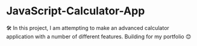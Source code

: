 # JavaScript-Calculator-App

🛠 In this project, I am attempting to make an advanced calculator application with a number of different features. Building for my portfolio 😊
